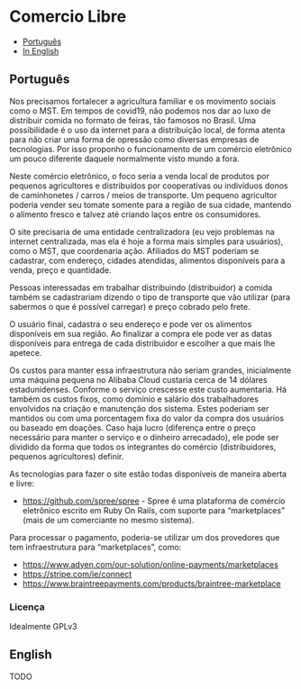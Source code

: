 # Comercio Libre

- [Português](#Português)
- [In English](#English)


## Português
Nos precisamos fortalecer a agricultura familiar e os movimento sociais como o MST. Em tempos de covid19, não podemos nos dar ao luxo de distribuir comida no formato de feiras, tão famosos no Brasil. Uma possibilidade é o uso da internet para a distribuição local, de forma atenta para não criar uma forma de opressão como diversas empresas de tecnologias. Por isso proponho o funcionamento de um comércio eletrônico um pouco diferente daquele normalmente  visto mundo a fora.

Neste comércio eletrônico, o foco seria a venda local de produtos por pequenos agricultores e distribuídos por cooperativas ou indivíduos donos de caminhonetes / carros / meios de transporte. Um pequeno agricultor poderia vender seu tomate somente para a região de sua cidade, mantendo o alimento fresco e talvez até criando laços entre os consumidores. 

O site precisaria de uma entidade centralizadora (eu vejo problemas na internet centralizada, mas ela é hoje a forma mais simples para usuários), como o MST, que coordenaria ação. Afiliados do MST poderiam se cadastrar, com endereço, cidades atendidas, alimentos disponíveis para a venda, preço e quantidade. 

Pessoas interessadas em trabalhar distribuindo (distribuidor) a comida também se cadastrariam dizendo o tipo de transporte que vão utilizar (para sabermos o que é possível carregar) e preço cobrado pelo frete.

O usuário final, cadastra o seu endereço e pode ver os alimentos disponíveis em sua região. Ao finalizar a compra ele pode ver as datas disponíveis para entrega de cada distribuidor e escolher a que mais lhe apetece. 

Os custos para manter essa infraestrutura não seriam grandes, inicialmente uma máquina pequena no Alibaba Cloud custaria cerca de 14 dólares estadunidenses. Conforme o serviço crescesse este custo aumentaria. Há também os custos fixos, como domínio e salário dos trabalhadores envolvidos na criação e manutenção dos sistema. Estes poderiam ser mantidos ou com uma porcentagem fixa do valor da compra dos usuários ou baseado em doações. Caso haja lucro (diferença entre o preço necessário para manter o serviço e o dinheiro arrecadado), ele pode ser dividido da forma que todos os integrantes do comércio (distribuidores, pequenos agricultores) definir.

As tecnologias para fazer o site estão todas disponíveis de maneira aberta e livre:
- https://github.com/spree/spree - Spree é uma plataforma de comércio eletrônico escrito em Ruby On Rails, com suporte para “marketplaces” (mais de um comerciante no mesmo sistema).

Para processar o pagamento, poderia-se utilizar um dos provedores que tem infraestrutura para “marketplaces”, como:
- https://www.adyen.com/our-solution/online-payments/marketplaces
- https://stripe.com/ie/connect
- https://www.braintreepayments.com/products/braintree-marketplace


### Licença
Idealmente GPLv3
## English

TODO
